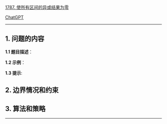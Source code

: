 [1787. 使所有区间的异或结果为零](https://leetcode.cn/problems/make-the-xor-of-all-segments-equal-to-zero)

[ChatGPT](https://chat.openai.com/g/g-GsMNEr76r-c-master)

---

## 1. 问题的内容
**1.1 题目描述**：

**1.2 示例**：

**1.3 提示**:

## 2. 边界情况和约束


## 3. 算法和策略

---
